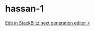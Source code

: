 # hassan-1

[Edit in StackBlitz next generation editor ⚡️](https://stackblitz.com/~/github.com/drmas001/hassan-1)